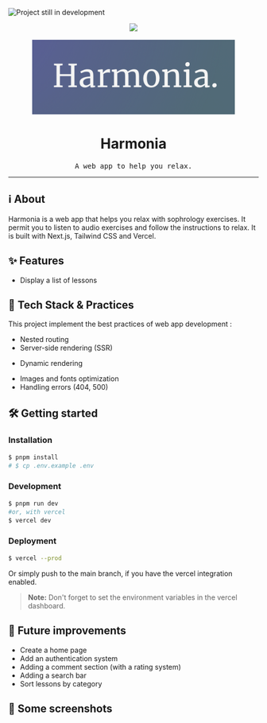 ![Project still in development](https://img.shields.io/badge/status-in%20development-yellow)

<p align="center">
	<img src="https://skillicons.dev/icons?i=ts,next,tailwind,vercel" height="30" />
</p>

<p align="center">
	<img src="docs/img/logo.png" alt="Icon of the project" height="150"/>
</p>

# <div align="center">Harmonia</div>
<div align="center">
	<samp>A web app to help you relax.</samp>
</div>

<hr>


## ℹ️ About
Harmonia is a web app that helps you relax with sophrology exercises. It permit you to listen to audio exercises and follow the instructions to relax. It is built with Next.js, Tailwind CSS and Vercel. 
<!-- It use a PostgreSQL database and a blob storage to store the audio files. -->

<!-- <p align="center">
	<img src="docs/img/dashboard.png" alt="Dashboard" width="1000"/>
</p> -->


## ✨ Features
- Display a list of lessons
<!-- - Display information about a lesson
- Play the audio of a lesson
- Mark the lesson as done -->


## 🚀 Tech Stack & Practices
This project implement the best practices of web app development : 
- Nested routing
- Server-side rendering (SSR)
<!-- - Partial Pre-rendering -->
- Dynamic rendering
<!-- - Streaming -->
<!-- - Responsive design -->
<!-- - Loading skeleton -->
- Images and fonts optimization
- Handling errors (404, 500)
<!-- - Mutating data, with refreshing the cache -->
<!-- - Accessibility -->
<!-- - SEO optimization -->
<!-- - Prepare to social sharing -->


## 🛠️ Getting started

### Installation
```bash
$ pnpm install
# $ cp .env.example .env
```

<!-- 
And fill the `.env` file with the appropriate values. (fill the `AUTH_SECRET` with the output of `openssl rand -base64 32`)

Then, you can go to `localhost:3000/seed` to seed the database with some dummy data. -->

### Development
```bash
$ pnpm run dev 
#or, with vercel
$ vercel dev
```

### Deployment
```bash
$ vercel --prod
```

Or simply push to the main branch, if you have the vercel integration enabled.

> **Note:** Don't forget to set the environment variables in the vercel dashboard.


## 📝 Future improvements
- Create a home page
- Add an authentication system
- Adding a comment section (with a rating system)
- Adding a search bar
- Sort lessons by category


## 🌅 Some screenshots
<!-- <div>
	<img src="docs/hero.png" alt="Hero" height="300"/>
	<img src="docs/invoices.png" alt="Invoices" height="300"/>
	<img src="docs/mobile.png" alt="Mobile" height="300"/>
	<img src="docs/invoices-edit.png" alt="Invoices edit" height="300"/>
	<img src="docs/customers.png" alt="Customers" height="300"/>
	<img src="docs/login.png" alt="Login" height="300"/>
	<img src="docs/skeleton.png" alt="Skeleton" height="300"/>
	<img src="docs/404.png" alt="404" height="300"/>
</p> -->